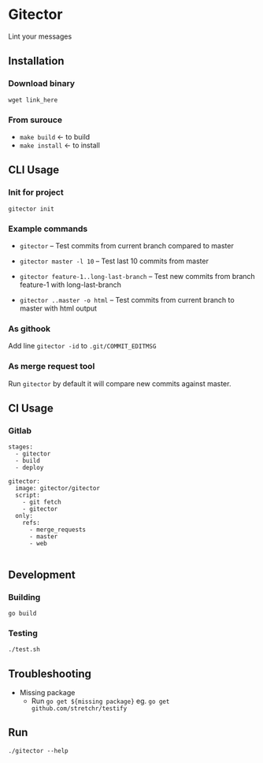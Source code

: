 # Gitector

Lint your messages

## Installation

### Download binary

`wget link_here `

### From surouce

- `make build` <- to build
- `make install` <- to install

## CLI Usage

### Init for project

`gitector init`

### Example commands

- `gitector` – Test commits from current branch compared to master 

- `gitector master -l 10` – Test last 10 commits from master 

- `gitector feature-1..long-last-branch` – Test new commits from branch feature-1 with long-last-branch   

- `gitector ..master -o html` – Test commits from current branch to master with html output

### As githook

Add line `gitector -id` to `.git/COMMIT_EDITMSG`

### As merge request tool

Run `gitector` by default it will compare new commits against master.


## CI Usage

### Gitlab

```
stages:
  - gitector
  - build
  - deploy

gitector:
  image: gitector/gitector
  script:
    - git fetch
    - gitector
  only:
    refs:
      - merge_requests
      - master
      - web


```

## Development

### Building
`go build`

### Testing
`./test.sh`

## Troubleshooting
- Missing package
    - Run `go get ${missing package}` eg. `go get github.com/stretchr/testify`

## Run
`./gitector --help`
